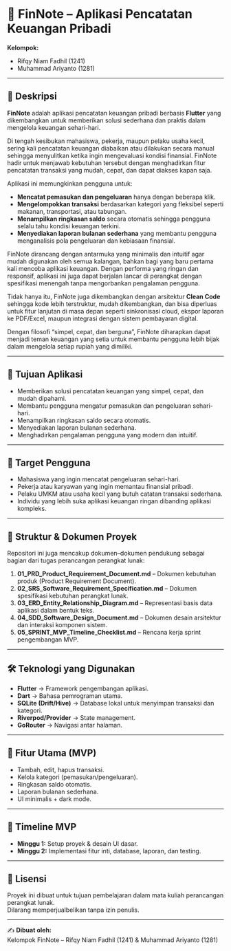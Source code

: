 # 📒 FinNote – Aplikasi Pencatatan Keuangan Pribadi
**Kelompok:**  
- Rifqy Niam Fadhil (1241)  
- Muhammad Ariyanto (1281)  

---

## 📌 Deskripsi
**FinNote** adalah aplikasi pencatatan keuangan pribadi berbasis **Flutter** yang dikembangkan untuk memberikan solusi sederhana dan praktis dalam mengelola keuangan sehari-hari.  

Di tengah kesibukan mahasiswa, pekerja, maupun pelaku usaha kecil, sering kali pencatatan keuangan diabaikan atau dilakukan secara manual sehingga menyulitkan ketika ingin mengevaluasi kondisi finansial. FinNote hadir untuk menjawab kebutuhan tersebut dengan menghadirkan fitur pencatatan transaksi yang mudah, cepat, dan dapat diakses kapan saja.  

Aplikasi ini memungkinkan pengguna untuk:  
- **Mencatat pemasukan dan pengeluaran** hanya dengan beberapa klik.  
- **Mengelompokkan transaksi** berdasarkan kategori yang fleksibel seperti makanan, transportasi, atau tabungan.  
- **Menampilkan ringkasan saldo** secara otomatis sehingga pengguna selalu tahu kondisi keuangan terkini.  
- **Menyediakan laporan bulanan sederhana** yang membantu pengguna menganalisis pola pengeluaran dan kebiasaan finansial.  

FinNote dirancang dengan antarmuka yang minimalis dan intuitif agar mudah digunakan oleh semua kalangan, bahkan bagi yang baru pertama kali mencoba aplikasi keuangan. Dengan performa yang ringan dan responsif, aplikasi ini juga dapat berjalan lancar di perangkat dengan spesifikasi menengah tanpa mengorbankan pengalaman pengguna.  

Tidak hanya itu, FinNote juga dikembangkan dengan arsitektur **Clean Code** sehingga kode lebih terstruktur, mudah dikembangkan, dan bisa diperluas untuk fitur lanjutan di masa depan seperti sinkronisasi cloud, ekspor laporan ke PDF/Excel, maupun integrasi dengan sistem pembayaran digital.  

Dengan filosofi “simpel, cepat, dan berguna”, FinNote diharapkan dapat menjadi teman keuangan yang setia untuk membantu pengguna lebih bijak dalam mengelola setiap rupiah yang dimiliki.  

---

## 🎯 Tujuan Aplikasi
- Memberikan solusi pencatatan keuangan yang simpel, cepat, dan mudah dipahami.  
- Membantu pengguna mengatur pemasukan dan pengeluaran sehari-hari.  
- Menampilkan ringkasan saldo secara otomatis.  
- Menyediakan laporan bulanan sederhana.  
- Menghadirkan pengalaman pengguna yang modern dan intuitif.  

---

## 👥 Target Pengguna
- Mahasiswa yang ingin mencatat pengeluaran sehari-hari.  
- Pekerja atau karyawan yang ingin memantau finansial pribadi.  
- Pelaku UMKM atau usaha kecil yang butuh catatan transaksi sederhana.  
- Individu yang lebih suka aplikasi keuangan ringan dibanding aplikasi kompleks.  

---

## 📂 Struktur & Dokumen Proyek
Repositori ini juga mencakup dokumen–dokumen pendukung sebagai bagian dari tugas perancangan perangkat lunak:  

1. **01_PRD_Product_Requirement_Document.md** – Dokumen kebutuhan produk (Product Requirement Document).  
2. **02_SRS_Software_Requirement_Specification.md** – Dokumen spesifikasi kebutuhan perangkat lunak.  
3. **03_ERD_Entity_Relationship_Diagram.md** – Representasi basis data aplikasi dalam bentuk teks.  
4. **04_SDD_Software_Design_Document.md** – Dokumen desain arsitektur dan interaksi komponen sistem.  
5. **05_SPRINT_MVP_Timeline_Checklist.md** – Rencana kerja sprint pengembangan MVP.  

---

## 🛠️ Teknologi yang Digunakan
- **Flutter** → Framework pengembangan aplikasi.  
- **Dart** → Bahasa pemrograman utama.  
- **SQLite (Drift/Hive)** → Database lokal untuk menyimpan transaksi dan kategori.  
- **Riverpod/Provider** → State management.  
- **GoRouter** → Navigasi antar halaman.  

---

## 🚀 Fitur Utama (MVP)
- Tambah, edit, hapus transaksi.  
- Kelola kategori (pemasukan/pengeluaran).  
- Ringkasan saldo otomatis.  
- Laporan bulanan sederhana.  
- UI minimalis + dark mode.  

---

## 📅 Timeline MVP
- **Minggu 1:** Setup proyek & desain UI dasar.  
- **Minggu 2:** Implementasi fitur inti, database, laporan, dan testing.  

---

## 📖 Lisensi
Proyek ini dibuat untuk tujuan pembelajaran dalam mata kuliah perancangan perangkat lunak.  
Dilarang memperjualbelikan tanpa izin penulis.  

---

✍️ **Dibuat oleh:**  
Kelompok FinNote – Rifqy Niam Fadhil (1241) & Muhammad Ariyanto (1281)  
